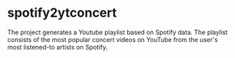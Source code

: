 # spotify2ytconcert
The project generates a Youtube playlist based on Spotify data. The playlist consists of the most popular concert videos on YouTube from the user's most listened-to artists on Spotify.
